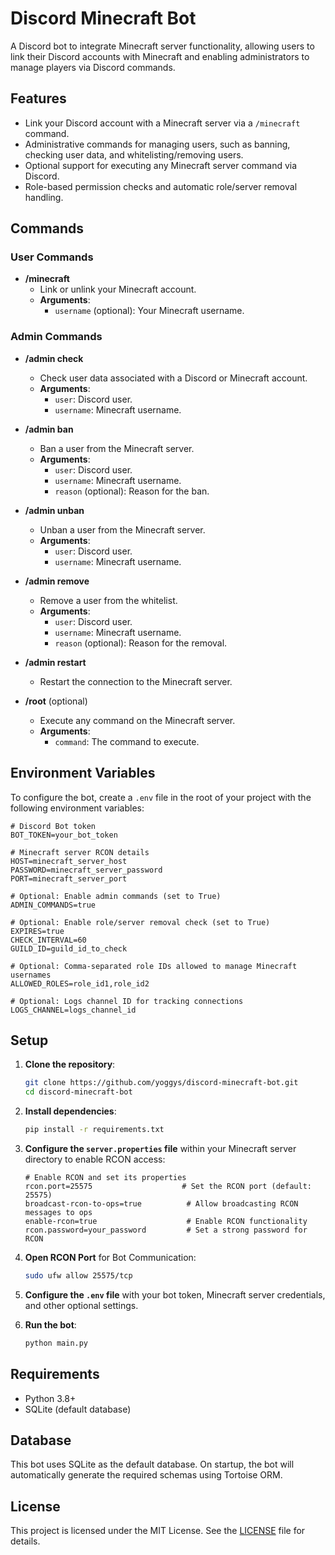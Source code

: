# Discord Minecraft Bot

A Discord bot to integrate Minecraft server functionality, allowing users to link their Discord accounts with Minecraft and enabling administrators to manage players via Discord commands.

## Features

- Link your Discord account with a Minecraft server via a `/minecraft` command.
- Administrative commands for managing users, such as banning, checking user data, and whitelisting/removing users.
- Optional support for executing any Minecraft server command via Discord.
- Role-based permission checks and automatic role/server removal handling.

## Commands

### User Commands

- **/minecraft**
  - Link or unlink your Minecraft account.
  - **Arguments**:
    - `username` (optional): Your Minecraft username.

### Admin Commands

- **/admin check**
  - Check user data associated with a Discord or Minecraft account.
  - **Arguments**:
    - `user`: Discord user.
    - `username`: Minecraft username.


- **/admin ban**
  - Ban a user from the Minecraft server.
  - **Arguments**:
    - `user`: Discord user.
    - `username`: Minecraft username.
    - `reason` (optional): Reason for the ban.


- **/admin unban**
  - Unban a user from the Minecraft server.
  - **Arguments**:
    - `user`: Discord user.
    - `username`: Minecraft username.


- **/admin remove**
  - Remove a user from the whitelist.
  - **Arguments**:
    - `user`: Discord user.
    - `username`: Minecraft username.
    - `reason` (optional): Reason for the removal.


- **/admin restart**
  - Restart the connection to the Minecraft server.


- **/root** (optional)
  - Execute any command on the Minecraft server.
  - **Arguments**:
    - `command`: The command to execute.

## Environment Variables

To configure the bot, create a `.env` file in the root of your project with the following environment variables:

```properties
# Discord Bot token
BOT_TOKEN=your_bot_token

# Minecraft server RCON details
HOST=minecraft_server_host
PASSWORD=minecraft_server_password
PORT=minecraft_server_port

# Optional: Enable admin commands (set to True)
ADMIN_COMMANDS=true

# Optional: Enable role/server removal check (set to True)
EXPIRES=true
CHECK_INTERVAL=60
GUILD_ID=guild_id_to_check

# Optional: Comma-separated role IDs allowed to manage Minecraft usernames
ALLOWED_ROLES=role_id1,role_id2

# Optional: Logs channel ID for tracking connections
LOGS_CHANNEL=logs_channel_id
```

## Setup

1. **Clone the repository**:
   ```bash
   git clone https://github.com/yoggys/discord-minecraft-bot.git
   cd discord-minecraft-bot
   ```

2. **Install dependencies**:
   ```bash
   pip install -r requirements.txt
   ```

3. **Configure the `server.properties` file** within your Minecraft server directory to enable RCON access:
   ```properties
   # Enable RCON and set its properties
   rcon.port=25575                    # Set the RCON port (default: 25575)
   broadcast-rcon-to-ops=true          # Allow broadcasting RCON messages to ops
   enable-rcon=true                    # Enable RCON functionality
   rcon.password=your_password         # Set a strong password for RCON
   ```

4. **Open RCON Port** for Bot Communication:
   ```bash
   sudo ufw allow 25575/tcp
   ```

5. **Configure the `.env` file** with your bot token, Minecraft server credentials, and other optional settings.

6. **Run the bot**:
   ```bash
   python main.py
   ```

## Requirements

- Python 3.8+
- SQLite (default database)

## Database

This bot uses SQLite as the default database. On startup, the bot will automatically generate the required schemas using Tortoise ORM.

## License

This project is licensed under the MIT License. See the [LICENSE](LICENSE) file for details.